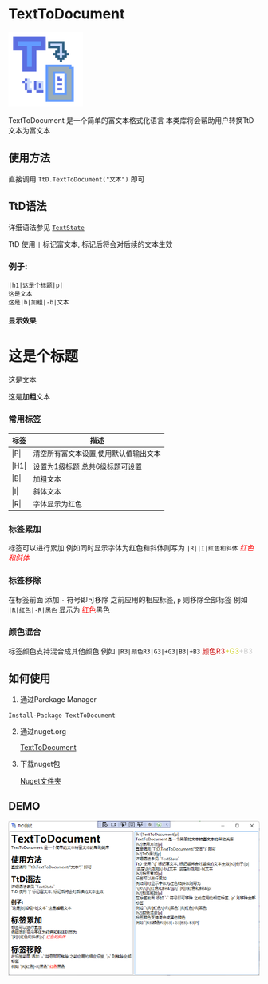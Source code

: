 # TextToDocument

<img src="TtD.png" alt="TtD" height="150px" />

TextToDocument 是一个简单的富文本格式化语言
本类库将会帮助用户转换TtD文本为富文本

## 使用方法

直接调用 `TtD.TextToDocument("文本")` 即可

## TtD语法

详细语法参见 [`TextState`](https://github.com/LorisYounger/TextToDocument/blob/main/TextToDocument/TtD.cs#L18)

TtD 使用 `|` 标记富文本, 标记后将会对后续的文本生效

### 例子:

```
|h1|这是个标题|p|
这是文本
这是|b|加粗|-b|文本
```

#### 显示效果

<h1>这是个标题</h1>
<p>这是文本</p>
<p>这是<b>加粗</b>文本</p>


### 常用标签

| 标签   | 描述                                  |
| ------ | ------------------------------------- |
| \|P\|  | 清空所有富文本设置,使用默认值输出文本 |
| \|H1\| | 设置为1级标题 总共6级标题可设置       |
| \|B\|  | 加粗文本                              |
| \|I\|  | 斜体文本                              |
| \|R\|  | 字体显示为红色                        |

### 标签累加

标签可以进行累加
例如同时显示字体为红色和斜体则写为 `|R||I|红色和斜体` *<font color=#FF0000 >红色和斜体</font>*

### 标签移除

在标签前面 添加 `-` 符号即可移除 之前应用的相应标签, `p` 则移除全部标签
例如 `|R|红色|-R|黑色` 显示为 <font color=#FF0000>红色</font>黑色

### 颜色混合

标签颜色支持混合成其他颜色
例如 `|R3|颜色R3|G3|+G3|B3|+B3` <font color=#C00>颜色R3</font><font color=#CC0>+G3</font><font color=#CCc>+B3</font>

## 如何使用

1. 通过Parckage Manager

```
Install-Package TextToDocument
```

2. 通过nuget.org

   [TextToDocument](https://www.nuget.org/packages/TextToDocument/)

3. 下载nuget包

   [Nuget文件夹](https://github.com/LorisYounger/TextToDocument/tree/master/nuget)

## DEMO

![Demo](DEMO/Demo.png)
